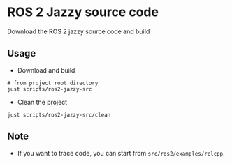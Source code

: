 # ROS 2 Jazzy source code

Download the ROS 2 jazzy source code and build

## Usage

* Download and build

```shell
# from project root directory
just scripts/ros2-jazzy-src
```

* Clean the project

```shell
just scripts/ros2-jazzy-src/clean
```

## Note

* If you want to trace code, you can start from `src/ros2/examples/rclcpp`.
